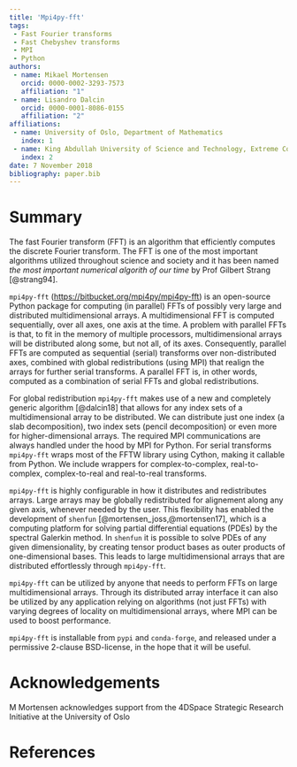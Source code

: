 ```yaml
---
title: 'Mpi4py-fft'
tags:
 - Fast Fourier transforms
 - Fast Chebyshev transforms
 - MPI
 - Python
authors:
 - name: Mikael Mortensen
   orcid: 0000-0002-3293-7573
   affiliation: "1"
 - name: Lisandro Dalcin
   orcid: 0000-0001-8086-0155
   affiliation: "2"
affiliations:
 - name: University of Oslo, Department of Mathematics
   index: 1
 - name: King Abdullah University of Science and Technology, Extreme Computing Research Center
   index: 2
date: 7 November 2018
bibliography: paper.bib
---
```


# Summary

The fast Fourier transform (FFT) is an algorithm that efficiently computes the
discrete Fourier transform. The FFT is one of the most important algorithms
utilized throughout science and society and it has been named *the most
important numerical algorith of our time* by Prof Gilbert Strang [@strang94].

``mpi4py-fft`` (https://bitbucket.org/mpi4py/mpi4py-fft) is an open-source
Python package for computing (in parallel) FFTs of possibly very large and
distributed multidimensional arrays.
A multidimensional FFT is computed sequentially, over all axes, one axis at the time.
A problem with parallel FFTs is that, to fit in the memory of multiple processors,
multidimensional arrays will be distributed along some, but not all, of its axes.
Consequently, parallel FFTs are computed as sequential (serial) transforms over
non-distributed axes, combined with global redistributions (using MPI) that
realign the arrays for further serial transforms. A parallel FFT is, in other
words, computed as a combination of serial FFTs and global redistributions.

For global redistribution ``mpi4py-fft`` makes use of a new and completely
generic algorithm [@dalcin18] that allows for any index sets of a
multidimensional array to be distributed. We can distribute just one index
(a slab decomposition), two index sets (pencil decomposition) or even more for
higher-dimensional arrays. The required MPI communications are always handled
under the hood by MPI for Python. For serial transforms
``mpi4py-fft`` wraps most of the FFTW library using Cython, making it callable
from Python. We include wrappers for complex-to-complex, real-to-complex,
complex-to-real and real-to-real transforms.

``mpi4py-fft`` is highly configurable in how it distributes and redistributes
arrays. Large arrays may be globally redistributed for alignement
along any given axis, whenever needed by the user. This
flexibility has enabled the development of ``shenfun``
[@mortensen_joss,@mortensen17], which is a computing platform
for solving partial differential equations (PDEs) by the spectral Galerkin method.
In ``shenfun`` it is possible to solve PDEs of any given dimensionality, by creating
tensor product bases as outer products of one-dimensional bases. This leads to
large multidimensional arrays that are distributed effortlessly through ``mpi4py-fft``.

``mpi4py-fft`` can be utilized by anyone that needs to perform FFTs on large
multidimensional arrays. Through its distributed array interface it can also be
utilized by any application relying on algorithms (not just FFTs) with varying
degrees of locality on multidimensional arrays, where MPI can be used to boost
performance.

``mpi4py-fft`` is installable from ``pypi`` and ``conda-forge``, and
released under a permissive 2-clause BSD-license, in the hope that it will be
useful.

# Acknowledgements

M Mortensen acknowledges support from the 4DSpace Strategic Research Initiative at the
University of Oslo

# References
